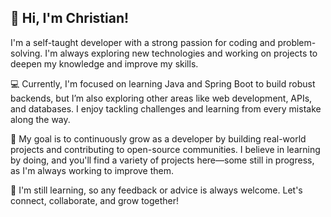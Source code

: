 ## 👋 Hi, I'm Christian!
I'm a self-taught developer with a strong passion for coding and problem-solving. I'm always exploring new technologies and working on projects to deepen my knowledge and improve my skills.

💻 Currently, I'm focused on learning Java and Spring Boot to build robust backends, but I’m also exploring other areas like web development, APIs, and databases. I enjoy tackling challenges and learning from every mistake along the way.

🔭 My goal is to continuously grow as a developer by building real-world projects and contributing to open-source communities. I believe in learning by doing, and you'll find a variety of projects here—some still in progress, as I'm always working to improve them.

🌱 I'm still learning, so any feedback or advice is always welcome. Let's connect, collaborate, and grow together!
